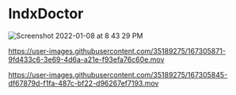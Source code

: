 # IndxDoctor


![Screenshot 2022-01-08 at 8 43 29 PM](https://user-images.githubusercontent.com/35189275/167305866-833d81ae-bb4b-489a-b465-e68d9897e5bd.png)



https://user-images.githubusercontent.com/35189275/167305871-9fd433c6-3e69-4d6a-a21e-f93efa76c60e.mov



https://user-images.githubusercontent.com/35189275/167305845-df67879d-f1fa-487c-bf22-d96267ef7193.mov

